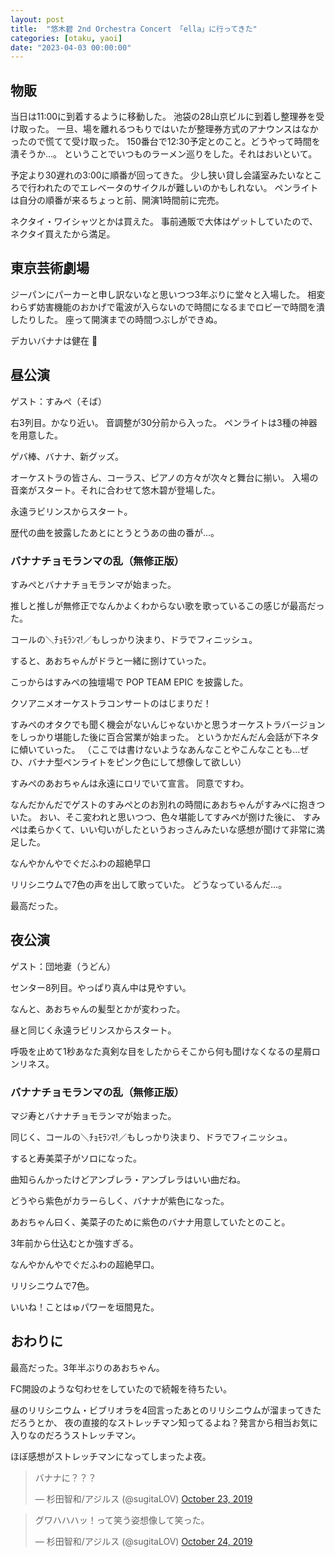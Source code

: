 ```yaml
---
layout: post
title:  "悠木碧 2nd Orchestra Concert 「ella」に行ってきた"
categories: [otaku, yaoi]
date: "2023-04-03 00:00:00"
---
```


## 物販

当日は11:00に到着するように移動した。
池袋の28山京ビルに到着し整理券を受け取った。
一旦、場を離れるつもりではいたが整理券方式のアナウンスはなかったので慌てて受け取った。
150番台で12:30予定とのこと。どうやって時間を潰そうか...。
ということでいつものラーメン巡りをした。それはおいといて。

予定より30遅れの3:00に順番が回ってきた。
少し狭い貸し会議室みたいなところで行われたのでエレベータのサイクルが難しいのかもしれない。
ペンライトは自分の順番が来るちょっと前、開演1時間前に完売。

ネクタイ・ワイシャツとかは買えた。
事前通販で大体はゲットしていたので、ネクタイ買えたから満足。

## 東京芸術劇場

ジーパンにパーカーと申し訳ないなと思いつつ3年ぶりに堂々と入場した。
相変わらず妨害機能のおかげで電波が入らないので時間になるまでロビーで時間を潰したりした。
座って開演までの時間つぶしができぬ。

デカいバナナは健在 🍌

## 昼公演

ゲスト：すみぺ（そば）

右3列目。かなり近い。
音調整が30分前から入った。
ペンライトは3種の神器を用意した。

ゲバ棒、バナナ、新グッズ。

オーケストラの皆さん、コーラス、ピアノの方々が次々と舞台に揃い。
入場の音楽がスタート。それに合わせて悠木碧が登場した。

永遠ラビリンスからスタート。

歴代の曲を披露したあとにとうとうあの曲の番が...。

### バナナチョモランマの乱（無修正版）

すみぺとバナナチョモランマが始まった。

推しと推しが無修正でなんかよくわからない歌を歌っているこの感じが最高だった。

コールの＼ﾁｮﾓﾗﾝﾏ!／もしっかり決まり、ドラでフィニッシュ。

すると、あおちゃんがドラと一緒に捌けていった。

こっからはすみぺの独壇場で POP TEAM EPIC を披露した。

クソアニメオーケストラコンサートのはじまりだ！

すみぺのオタクでも聞く機会がないんじゃないかと思うオーケストラバージョンをしっかり堪能した後に百合営業が始まった。
というかだんだん会話が下ネタに傾いていった。
（ここでは書けないようなあんなことやこんなことも...ぜひ、バナナ型ペンライトをピンク色にして想像して欲しい）

すみぺのあおちゃんは永遠にロリでいて宣言。
同意ですわ。

なんだかんだでゲストのすみぺとのお別れの時間にあおちゃんがすみぺに抱きついた。
おい、そこ変われと思いつつ、色々堪能してすみぺが捌けた後に、
すみぺは柔らかくて、いい匂いがしたというおっさんみたいな感想が聞けて非常に満足した。

なんやかんやでぐだふわの超絶早口

リリシニウムで7色の声を出して歌っていた。
どうなっているんだ...。

最高だった。

## 夜公演

ゲスト：団地妻（うどん）

センター8列目。やっぱり真ん中は見やすい。

なんと、あおちゃんの髪型とかが変わった。

昼と同じく永遠ラビリンスからスタート。

呼吸を止めて1秒あなた真剣な目をしたからそこから何も聞けなくなるの星屑ロンリネス。

### バナナチョモランマの乱（無修正版）

マジ寿とバナナチョモランマが始まった。

同じく、コールの＼ﾁｮﾓﾗﾝﾏ!／もしっかり決まり、ドラでフィニッシュ。

すると寿美菜子がソロになった。

曲知らんかったけどアンブレラ・アンブレラはいい曲だね。

どうやら紫色がカラーらしく、バナナが紫色になった。

あおちゃん曰く、美菜子のために紫色のバナナ用意していたとのこと。

3年前から仕込むとか強すぎる。

なんやかんやでぐだふわの超絶早口。

リリシニウムで7色。

いいね！ことはゅパワーを垣間見た。


## おわりに

最高だった。3年半ぶりのあおちゃん。

FC開設のような匂わせをしていたので続報を待ちたい。

昼のリリシニウム・ビブリオラを4回言ったあとのリリシニウムが溜まってきただろうとか、
夜の直接的なストレッチマン知ってるよね？発言から相当お気に入りなのだろうストレッチマン。

ほぼ感想がストレッチマンになってしまったよ夜。

<blockquote class="twitter-tweet tw-align-center"><p lang="ja" dir="ltr">バナナに？？？</p>&mdash; 杉田智和/アジルス (@sugitaLOV) <a href="https://twitter.com/sugitaLOV/status/1186965522350399494?ref_src=twsrc%5Etfw">October 23, 2019</a></blockquote> <script async src="https://platform.twitter.com/widgets.js" charset="utf-8"></script>

<blockquote class="twitter-tweet tw-align-center"><p lang="ja" dir="ltr">グワハハハッ！って笑う姿想像して笑った。</p>&mdash; 杉田智和/アジルス (@sugitaLOV) <a href="https://twitter.com/sugitaLOV/status/1187248908121980930?ref_src=twsrc%5Etfw">October 24, 2019</a></blockquote> <script async src="https://platform.twitter.com/widgets.js" charset="utf-8"></script>
